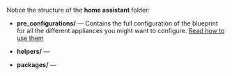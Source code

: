 Notice the structure of the **home assistant** folder:

- **pre_configurations/** — Contains the full configuration of the blueprint for all the different appliances you might want to configure. [Read how to use them](./pre_configurations/README.md)



- **helpers/** —
- **packages/** —